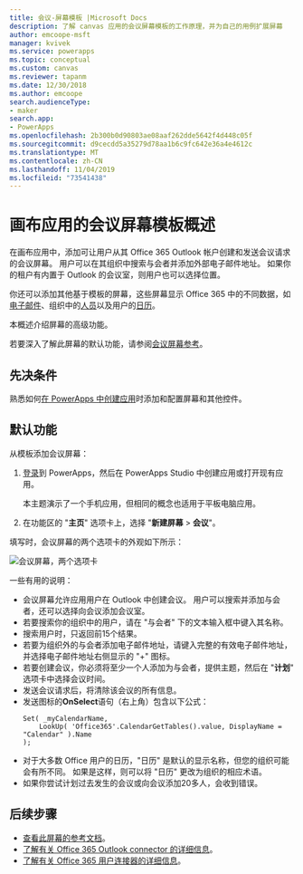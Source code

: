 ```yaml
---
title: 会议-屏幕模板 |Microsoft Docs
description: 了解 canvas 应用的会议屏幕模板的工作原理，并为自己的用例扩展屏幕
author: emcoope-msft
manager: kvivek
ms.service: powerapps
ms.topic: conceptual
ms.custom: canvas
ms.reviewer: tapanm
ms.date: 12/30/2018
ms.author: emcoope
search.audienceType:
- maker
search.app:
- PowerApps
ms.openlocfilehash: 2b300b0d90803ae08aaf262dde5642f4d448c05f
ms.sourcegitcommit: d9cecdd5a35279d78aa1b6c9fc642e36a4e4612c
ms.translationtype: MT
ms.contentlocale: zh-CN
ms.lasthandoff: 11/04/2019
ms.locfileid: "73541438"
---
```

# <a name="overview-of-the-meeting-screen-template-for-canvas-apps"></a>画布应用的会议屏幕模板概述

在画布应用中，添加可让用户从其 Office 365 Outlook 帐户创建和发送会议请求的会议屏幕。 用户可以在其组织中搜索与会者并添加外部电子邮件地址。 如果你的租户有内置于 Outlook 的会议室，则用户也可以选择位置。

你还可以添加其他基于模板的屏幕，这些屏幕显示 Office 365 中的不同数据，如[电子邮件](email-screen-overview.md)、组织中的[人员](people-screen-overview.md)以及用户的[日历](calendar-screen-overview.md)。

本概述介绍屏幕的高级功能。

若要深入了解此屏幕的默认功能，请参阅[会议屏幕参考](meeting-screen-reference.md)。

## <a name="prerequisite"></a>先决条件

熟悉如何[在 PowerApps 中创建应用](../data-platform-create-app-scratch.md)时添加和配置屏幕和其他控件。

## <a name="default-functionality"></a>默认功能

从模板添加会议屏幕：

1. [登录](https://make.powerapps.com?utm_source=padocs&utm_medium=linkinadoc&utm_campaign=referralsfromdoc)到 PowerApps，然后在 PowerApps Studio 中创建应用或打开现有应用。

    本主题演示了一个手机应用，但相同的概念也适用于平板电脑应用。

1. 在功能区的 "**主页**" 选项卡上，选择 "**新建屏幕** > **会议**"。

  填写时，会议屏幕的两个选项卡的外观如下所示：

  ![会议屏幕，两个选项卡](media/meeting-screen/meeting-screen-full-both.png)

一些有用的说明：

* 会议屏幕允许应用用户在 Outlook 中创建会议。
  用户可以搜索并添加与会者，还可以选择向会议添加会议室。
* 若要搜索你的组织中的用户，请在 "与会者" 下的文本输入框中键入其名称。
* 搜索用户时，只返回前15个结果。
* 若要为组织外的与会者添加电子邮件地址，请键入完整的有效电子邮件地址，并选择电子邮件地址右侧显示的 "+" 图标。
* 若要创建会议，你必须将至少一个人添加为与会者，提供主题，然后在 "**计划**" 选项卡中选择会议时间。
* 发送会议请求后，将清除该会议的所有信息。
* 发送图标的**OnSelect**语句（右上角）包含以下公式：
    ```powerapps-dot
    Set( _myCalendarName, 
        LookUp( 'Office365'.CalendarGetTables().value, DisplayName = "Calendar" ).Name 
    );
    ```
* 对于大多数 Office 用户的日历，"日历" 是默认的显示名称，但您的组织可能会有所不同。 如果是这样，则可以将 "日历" 更改为组织的相应术语。
* 如果你尝试计划过去发生的会议或向会议添加20多人，会收到错误。

## <a name="next-steps"></a>后续步骤

* [查看此屏幕的参考文档](./meeting-screen-reference.md)。
* [了解有关 Office 365 Outlook connector 的详细信息](../connections/connection-office365-outlook.md)。
* [了解有关 Office 365 用户连接器的详细信息](../connections/connection-office365-users.md)。
